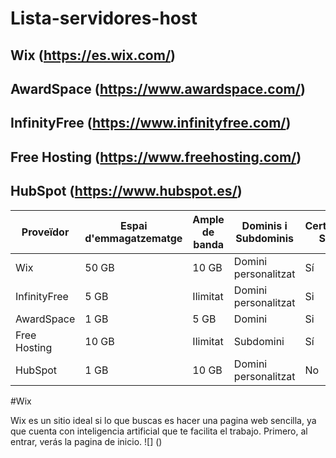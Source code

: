 # Lista-servidores-host

## Wix (https://es.wix.com/)
## AwardSpace (https://www.awardspace.com/)
## InfinityFree (https://www.infinityfree.com/)
## Free Hosting (https://www.freehosting.com/)
## HubSpot (https://www.hubspot.es/)




| Proveïdor      | Espai d'emmagatzematge | Ample de banda | Dominis i Subdominis | Certificat SSL | Publicitat | Altres Característiques        |
|----------------|------------------------|---------------|-----------------------|----------------|------------|--------------------------------|
| Wix            | 50 GB                 | 10 GB        | Domini personalitzat  | Sí             | si         | ...                            |
| InfinityFree   | 5 GB                   | Ilimitat      | Domini personalitzat  | Si             | No         | DNS gratuit                    |
| AwardSpace     | 1 GB                   | 5 GB          | Domini                | Si             | No         | ...                            |
| Free Hosting   | 10 GB                  | Ilimitat      | Subdomini             | Sí             | Sí         | ...                            |
| HubSpot        | 1 GB                   | 10 GB         | Domini personalitzat  | No             | ...        | ...                            |




#Wix

Wix es un sitio ideal si lo que buscas es hacer una pagina web sencilla, ya que cuenta con inteligencia artificial que te facilita el trabajo.
Primero, al entrar, verás la pagina de inicio. 
![] ()

